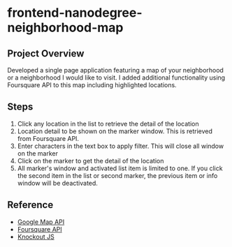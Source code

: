 frontend-nanodegree-neighborhood-map
===============================

Project Overview
-----------------
Developed a single page application featuring a map of your neighborhood or a neighborhood I would like to visit. I added additional functionality using Foursquare API to this map including highlighted locations.

Steps
-----------------
1. Click any location in the list to retrieve the detail of the location
2. Location detail to be shown on the marker window. This is retrieved from Foursquare API.
3. Enter characters in the text box to apply filter. This will close all window on the marker
4. Click on the marker to get the detail of the location
5. All marker's window and activated list item is limited to one. If you click the second item in the list or second marker, the previous item or info window will be deactivated.

Reference
-----------------
* [Google Map API](https://developers.google.com/maps/documentation/javascript/)
* [Foursquare API](https://developer.foursquare.com/)
* [Knockout JS](http://knockoutjs.com/)
